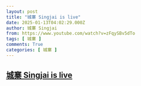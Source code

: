 ```yaml
---
layout: post
title: "城寨 Singjai is live"
date: 2025-01-13T04:02:29.000Z
author: 城寨 Singjai
from: https://www.youtube.com/watch?v=zFqySBv5dTo
tags: [ 城寨 ]
comments: True
categories: [ 城寨 ]
---
```

<!--1736740949000-->
[城寨 Singjai is live](https://www.youtube.com/watch?v=zFqySBv5dTo)
------

<div>

</div>

